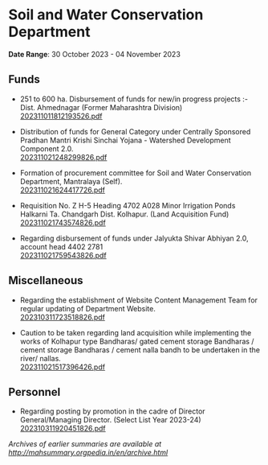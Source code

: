 # Soil and Water Conservation Department

**Date Range**: 30 October 2023 - 04 November 2023


## Funds
- 251 to 600 ha. Disbursement of funds for new/in progress projects :- Dist. Ahmednagar (Former Maharashtra Division)\
  [202311011812193526.pdf](https://gr.maharashtra.gov.in/Site/Upload/Government%20Resolutions/English/202311011812193526.pdf)

- Distribution of funds for General Category under Centrally Sponsored Pradhan Mantri Krishi Sinchai Yojana - Watershed Development Component 2.0.\
  [202311021248299826.pdf](https://gr.maharashtra.gov.in/Site/Upload/Government%20Resolutions/English/202311021248299826.pdf)

- Formation of procurement committee for Soil and Water Conservation Department, Mantralaya (Self).\
  [202311021624417726.pdf](https://gr.maharashtra.gov.in/Site/Upload/Government%20Resolutions/English/202311021624417726.pdf)

- Requisition No. Z H-5 Heading 4702 A028 Minor Irrigation Ponds Halkarni Ta. Chandgarh Dist. Kolhapur. (Land Acquisition Fund)\
  [202311021743574826.pdf](https://gr.maharashtra.gov.in/Site/Upload/Government%20Resolutions/English/202311021743574826.pdf)

- Regarding disbursement of funds under Jalyukta Shivar Abhiyan 2.0, account head 4402 2781\
  [202311021759543826.pdf](https://gr.maharashtra.gov.in/Site/Upload/Government%20Resolutions/English/202311021759543826.pdf)

## Miscellaneous
- Regarding the establishment of Website Content Management Team for regular updating of Department Website.\
  [202310311723518826.pdf](https://gr.maharashtra.gov.in/Site/Upload/Government%20Resolutions/English/202310311723518826.pdf)

- Caution to be taken regarding land acquisition while implementing the works of Kolhapur type Bandharas/ gated cement storage Bandharas / cement storage Bandharas / cement nalla bandh to be undertaken in the river/ nallas.\
  [202311021517396426.pdf](https://gr.maharashtra.gov.in/Site/Upload/Government%20Resolutions/English/202311021517396426.pdf)

## Personnel
- Regarding posting by promotion in the cadre of Director General/Managing Director. (Select List Year 2023-24)\
  [202310311920451826.pdf](https://gr.maharashtra.gov.in/Site/Upload/Government%20Resolutions/English/202310311920451826.pdf)


*Archives of earlier summaries are available at http://mahsummary.orgpedia.in/en/archive.html*